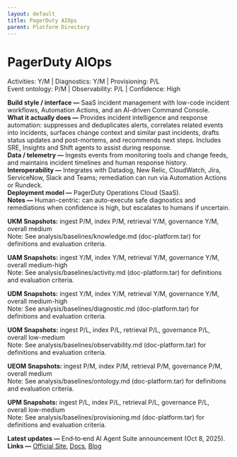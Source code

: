 ```yaml
---
layout: default
title: PagerDuty AIOps
parent: Platform Directory
---
```


# PagerDuty AIOps

Activities: Y/M | Diagnostics: Y/M | Provisioning: P/L  <br>
Event ontology: P/M | Observability: P/L | Confidence: High

**Build style / interface —** SaaS incident management with low-code incident workflows, Automation Actions, and an AI-driven Command Console.  
**What it actually does —** Provides incident intelligence and response automation: suppresses and deduplicates alerts, correlates related events into incidents, surfaces change context and similar past incidents, drafts status updates and post-mortems, and recommends next steps. Includes SRE, Insights and Shift agents to assist during response.  
**Data / telemetry —** Ingests events from monitoring tools and change feeds, and maintains incident timelines and human response history.  
**Interoperability —** Integrates with Datadog, New Relic, CloudWatch, Jira, ServiceNow, Slack and Teams; remediation can run via Automation Actions or Rundeck.  
**Deployment model —** PagerDuty Operations Cloud (SaaS).  
**Notes —** Human-centric: can auto-execute safe diagnostics and remediations when confidence is high, but escalates to humans if uncertain.

**UKM Snapshots:**
ingest P/M, index P/M, retrieval Y/M, governance Y/M, overall medium  <br>
Note: See analysis/baselines/knowledge.md (doc-platform.tar) for definitions and evaluation criteria.







**UAM Snapshots:**
ingest Y/M, index Y/M, retrieval Y/M, governance Y/M, overall medium-high  <br>
Note: See analysis/baselines/activity.md (doc-platform.tar) for definitions and evaluation criteria.






**UDM Snapshots:**
ingest Y/M, index Y/M, retrieval Y/M, governance Y/M, overall medium-high  <br>
Note: See analysis/baselines/diagnostic.md (doc-platform.tar) for definitions and evaluation criteria.






**UOM Snapshots:**
ingest P/L, index P/L, retrieval P/L, governance P/L, overall low-medium  <br>
Note: See analysis/baselines/observability.md (doc-platform.tar) for definitions and evaluation criteria.






**UEOM Snapshots:**
ingest P/M, index P/M, retrieval P/M, governance P/M, overall medium  <br>
Note: See analysis/baselines/ontology.md (doc-platform.tar) for definitions and evaluation criteria.






**UPM Snapshots:**
ingest P/L, index P/L, retrieval P/L, governance P/L, overall low-medium  <br>
Note: See analysis/baselines/provisioning.md (doc-platform.tar) for definitions and evaluation criteria.







**Latest updates —** End‑to‑end AI Agent Suite announcement (Oct 8, 2025).
**Links —** [Official Site](https://www.pagerduty.com/platform/aiops/), [Docs](https://support.pagerduty.com/main/docs/aiops), [Blog](https://www.pagerduty.com/resources/aiops/learn/what-is-aiops/)
